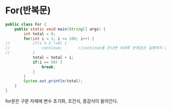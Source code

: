For(반복문)
=============
```java
public class For {
    public static void main(String[] args) {
        int total = 0;
        for(int i = 1; i <= 100; i++) {
//			if(i % 2 !=0) {
//				continue;       //continue를 만나면 아래쪽 반복문은 실행하지 않는다.
//			}
            total = total + i;
            if(i == 50) {
                break;
            }
        }
        System.out.println(total);
    }
}
```

for문은 구문 자체에 변수 초기화, 조건식, 증감식이 들어간다.

